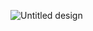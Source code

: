 ![Untitled design](https://github.com/user-attachments/assets/088e5a5f-3b8c-4467-8387-f4ae3b49fc5c)
